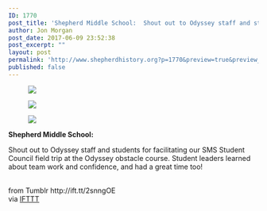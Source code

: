 ```yaml
---
ID: 1770
post_title: 'Shepherd Middle School:  Shout out to Odyssey staff and students for facilitating our SMS Student&#8230;'
author: Jon Morgan
post_date: 2017-06-09 23:52:38
post_excerpt: ""
layout: post
permalink: 'http://www.shepherdhistory.org?p=1770&preview=true&preview_id=1770'
published: false
---
```

<figure class="tmblr-full" data-orig-height="540" data-orig-width="960"><img src="http://ift.tt/2r449VZ" data-orig-height="540" data-orig-width="960"/></figure><figure class="tmblr-full" data-orig-height="540" data-orig-width="960"><img src="http://ift.tt/2smMxc0" data-orig-height="540" data-orig-width="960"/></figure><figure class="tmblr-full" data-orig-height="540" data-orig-width="960"><img src="http://ift.tt/2r44acv" data-orig-height="540" data-orig-width="960"/></figure><p><b>Shepherd Middle School:</b> 

Shout out to Odyssey staff and students for facilitating our SMS Student Council field trip at the Odyssey obstacle course. Student leaders learned about team work and confidence, and had a great time too!

</p><br>
from Tumblr http://ift.tt/2snngOE<br>
via <a href="http://ift.tt/1c4nCfM">IFTTT</a>